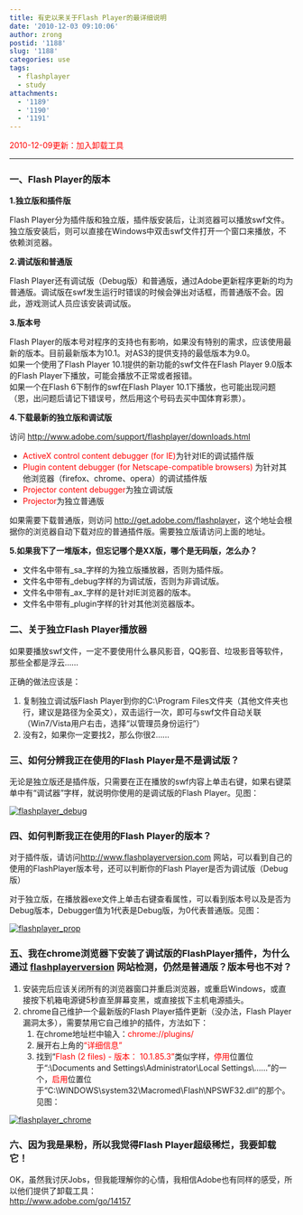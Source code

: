 ```yaml
---
title: 有史以来关于Flash Player的最详细说明
date: '2010-12-03 09:10:06'
author: zrong
postid: '1188'
slug: '1188'
categories: use
tags:
  - flashplayer
  - study
attachments:
  - '1189'
  - '1190'
  - '1191'
---
```


<span style="color:red;">2010-12-09更新：加入卸载工具</span>

------------------------------------------------------------------------

### **一、Flash Player的版本**

**1.独立版和插件版**

 Flash
Player分为插件版和独立版，插件版安装后，让浏览器可以播放swf文件。独立版安装后，则可以直接在Windows中双击swf文件打开一个窗口来播放，不依赖浏览器。

**2.调试版和普通版**

 Flash
Player还有调试版（Debug版）和普通版，通过Adobe更新程序更新的均为普通版。调试版在swf发生运行时错误的时候会弹出对话框，而普通版不会。因此，游戏测试人员应该安装调试版。

**3.版本号**

 Flash
Player的版本号对程序的支持也有影响，如果没有特别的需求，应该使用最新的版本。目前最新版本为10.1。对AS3的提供支持的最低版本为9.0。  
如果一个使用了Flash Player 10.1提供的新功能的swf文件在Flash Player
9.0版本的Flash Player下播放，可能会播放不正常或者报错。  
如果一个在Flash 6下制作的swf在Flash Player
10.1下播放，也可能出现问题（恩，出问题后请记下错误号，然后用这个号码去买中国体育彩票）。<!--more-->

**4.下载最新的独立版和调试版**

访问 <http://www.adobe.com/support/flashplayer/downloads.html>

-   <span style="color: #ff0000;">ActiveX control content debugger (for
    IE)</span>为针对IE的调试插件版
-   <span style="color: #ff0000;">Plugin content debugger (for
    Netscape-compatible browsers)</span>
    为针对其他浏览器（firefox、chrome、opera）的调试插件版
-   <span style="color: #ff0000;">Projector content
    debugger</span>为独立调试版
-   <span style="color: #ff0000;">Projector</span>为独立普通版

如果需要下载普通版，则访问
<http://get.adobe.com/flashplayer>，这个地址会根据你的浏览器自动下载对应的普通插件版。需要独立版请访问上面的地址。

**5.如果我下了一堆版本，但忘记哪个是XX版，哪个是无码版，怎么办？**

-   文件名中带有\_sa\_字样的为独立版播放器，否则为插件版。
-   文件名中带有\_debug字样的为调试版，否则为非调试版。
-   文件名中带有\_ax\_字样的是针对IE浏览器的版本。
-   文件名中带有\_plugin字样的针对其他浏览器版本。

### **二、关于独立Flash Player播放器**

如果要播放swf文件，一定不要使用什么暴风影音，QQ影音、垃圾影音等软件，那些全都是浮云……

正确的做法应该是：

1.  复制独立调试版Flash Player到你的C:\\Program
    Files文件夹（其他文件夹也行，建议是路径为全英文），双击运行一次，即可与swf文件自动关联（Win7/Vista用户右击，选择“以管理员身份运行”）
2.  没有2，如果你一定要找2，那么你很2……

### **三、如何分辨我正在使用的Flash Player是不是调试版？**

无论是独立版还是插件版，只需要在正在播放的swf内容上单击右键，如果右键菜单中有“调试器”字样，就说明你使用的是调试版的Flash
Player。见图：

[![](/uploads/2010/12/flashplayer_debug.png "flashplayer_debug")](/uploads/2010/12/flashplayer_debug.png)

### **四、如何判断我正在使用的Flash Player的版本？**

对于插件版，请访问<http://www.flashplayerversion.com>
网站，可以看到自己的使用的FlashPlayer版本号，还可以判断你的Flash
Player是否为调试版（Debug版）

对于独立版，在播放器exe文件上单击右键查看属性，可以看到版本号以及是否为Debug版本，Debugger值为1代表是Debug版，为0代表普通版。见图：

[![](/uploads/2010/12/flashplayer_prop.png "flashplayer_prop")](/uploads/2010/12/flashplayer_prop.png)

### **五、我在chrome浏览器下安装了调试版的FlashPlayer插件，为什么通过 [flashplayerversion](http://www.flashplayerversion.com) 网站检测，仍然是普通版？版本号也不对？**

1.  安装完后应该关闭所有的浏览器窗口并重启浏览器，或重启Windows，或直接按下机箱电源键5秒直至屏幕变黑，或直接拔下主机电源插头。
2.  chrome自己维护一个最新版的Flash Player插件更新（没办法，Flash
    Player漏洞太多），需要禁用它自己维护的插件，方法如下：  
    1) 在chrome地址栏中输入：<span
    style="color: #ff0000;">chrome://plugins/</span>  
    2) 展开右上角的<span style="color: #ff0000;">“详细信息”</span>  
    3) 找到“<span style="color: #ff0000;">Flash (2 files) - 版本：
    10.1.85.3”</span>类似字样，<span
    style="color: #ff0000;">停用</span>位置位于“:\\Documents and
    Settings\\Administrator\\Local Settings\\......”的一个，<span
    style="color: #ff0000;">启用</span>位置位于“C:\\WINDOWS\\system32\\Macromed\\Flash\\NPSWF32.dll”的那个。见图：

[![](/uploads/2010/12/flashplayer_chrome.png "flashplayer_chrome")](/uploads/2010/12/flashplayer_chrome.png)

### <strong>六、因为我是果粉，所以我觉得Flash Player超级稀烂，我要卸载它！

</strong>  

OK，虽然我讨厌Jobs，但我能理解你的心情，我相信Adobe也有同样的感受，所以他们提供了卸载工具：  
<http://www.adobe.com/go/14157>

